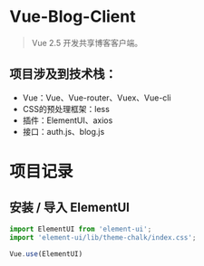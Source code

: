 # Vue-Blog-Client

> Vue 2.5 开发共享博客客户端。

## 项目涉及到技术栈：
- Vue：Vue、Vue-router、Vuex、Vue-cli
- CSS的预处理框架：less
- 插件：ElementUI、axios
- 接口：auth.js、blog.js


# 项目记录
## 安装 / 导入 ElementUI
```JavaScript
import ElementUI from 'element-ui';
import 'element-ui/lib/theme-chalk/index.css';

Vue.use(ElementUI)
```
